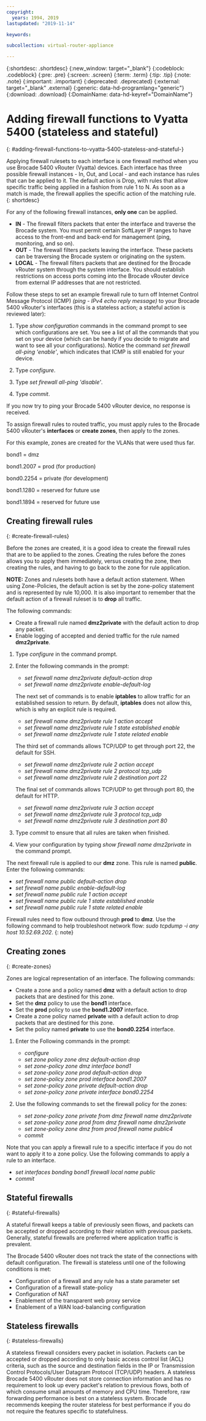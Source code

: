 ```yaml
---
copyright:
  years: 1994, 2019
lastupdated: "2019-11-14"

keywords:  

subcollection: virtual-router-appliance

---
```


{:shortdesc: .shortdesc}
{:new_window: target="_blank"}
{:codeblock: .codeblock}
{:pre: .pre}
{:screen: .screen}
{:term: .term}
{:tip: .tip}
{:note: .note}
{:important: .important}
{:deprecated: .deprecated}
{:external: target="_blank" .external}
{:generic: data-hd-programlang="generic"}
{:download: .download}
{:DomainName: data-hd-keyref="DomainName"}


# Adding firewall functions to Vyatta 5400 (stateless and stateful)
{: #adding-firewall-functions-to-vyatta-5400-stateless-and-stateful-}

Applying firewall rulesets to each interface is one firewall method when you use Brocade 5400 vRouter (Vyatta) devices. Each interface has three possible firewall instances - In, Out, and Local - and each instance has rules that can be applied to it. The default action is Drop, with rules that allow specific traffic being applied in a fashion from rule 1 to N. As soon as a match is made, the firewall applies the specific action of the matching rule.
{: shortdesc}

For any of the following firewall instances, **only one** can be applied.

* **IN** - The firewall filters packets that enter the interface and traverse the Brocade system. You must permit certain SoftLayer IP ranges to have access to the front-end and back-end for management (ping, monitoring, and so on).
* **OUT** - The firewall filters packets leaving the interface. These packets can be traversing the Brocade system or originating on the system.
* **LOCAL** - The firewall filters packets that are destined for the Brocade vRouter system through the system interface. You should establish restrictions on access ports coming into the Brocade vRouter device from external IP addresses that are not restricted.

Follow these steps to set an example firewall rule to turn off Internet Control Message Protocol (ICMP) *(ping - IPv4 echo reply message)* to your Brocade 5400 vRouter's interfaces (this is a stateless action; a stateful action is reviewed later):

1. Type *show configuration* commands in the command prompt to see which configurations are set. You see a list of all the commands that you set on your device (which can be handy if you decide to migrate and want to see all your configurations). Notice the command *set firewall all-ping 'enable'*, which indicates that ICMP is still enabled for your device.

2. Type *configure*.

3. Type *set firewall all-ping 'disable'*.

4. Type *commit*.

If you now try to ping your Brocade 5400 vRouter device, no response is received.

To assign firewall rules to routed traffic, you must apply rules to the Brocade 5400 vRouter's **interfaces** or **create zones**, then apply to the zones.

For this example, zones are created for the VLANs that were used thus far.

bond1 = dmz

bond1.2007 = prod (for production)

bond0.2254 = private (for development)

bond1.1280 = reserved for future use

bond1.1894 = reserved for future use

## Creating firewall rules
{: #create-firewall-rules}

Before the zones are created, it is a good idea to create the firewall rules that are to be applied to the zones. Creating the rules before the zones allows you to apply them immediately, versus creating the zone, then creating the rules, and having to go back to the zone for rule application.

**NOTE:** Zones and rulesets both have a default action statement. When using Zone-Policies, the default action is set by the zone-policy statement and is represented by rule 10,000. It is also important to remember that the default action of a firewall ruleset is to **drop** all traffic.

The following commands:

* Create a firewall rule named **dmz2private** with the default action to drop any packet.
* Enable logging of accepted and denied traffic for the rule named **dmz2private**.

1. Type *configure* in the command prompt.

2. Enter the following commands in the prompt:

   * *set firewall name dmz2private default-action drop*
   * *set firewall name dmz2private enable-default-log*

   The next set of commands is to enable **iptables** to allow traffic for an established session to return. By default, **iptables** does not    allow this, which is why an explicit rule is required.
   
      * *set firewall name dmz2private rule 1 action accept*
      * *set firewall name dmz2private rule 1 state established enable*
      * *set firewall name dmz2private rule 1 state related enable*
   
   The third set of commands allows TCP/UDP to get through port 22, the default for SSH.
   
      * *set firewall name dmz2private rule 2 action accept*
      * *set firewall name dmz2private rule 2 protocol tcp_udp*
      * *set firewall name dmz2private rule 2 destination port 22*
   
   The final set of commands allows TCP/UDP to get through port 80, the default for HTTP.
   
      * *set firewall name dmz2private rule 3 action accept*
      * *set firewall name dmz2private rule 3 protocol tcp_udp*
      * *set firewall name dmz2private rule 3 destination port 80*

3. Type *commit* to ensure that all rules are taken when finished.

4. View your configuration by typing *show firewall name dmz2private* in the command prompt.

The next firewall rule is applied to our **dmz** zone. This rule is named **public**. Enter the following commands:

* *set firewall name public default-action drop*
* *set firewall name public enable-default-log*
* *set firewall name public rule 1 action accept*
* *set firewall name public rule 1 state established enable*
* *set firewall name public rule 1 state related enable*

Firewall rules need to flow outbound through **prod** to **dmz**. Use the following command to help troubleshoot network flow: *sudo tcpdump -i any host 10.52.69.202*.
{: note}

## Creating zones
{: #create-zones}

Zones are logical representation of an interface. The following commands:

* Create a zone and a policy named **dmz** with a default action to drop packets that are destined for this zone.
* Set the **dmz** policy to use the **bond1** interface.
* Set the **prod** policy to use the **bond1.2007** interface.
* Create a zone policy named **private** with a default action to drop packets that are destined for this zone.
* Set the policy named **private** to use the **bond0.2254** interface.

1. Enter the Following commands in the prompt:

   * *configure*
   * *set zone policy zone dmz default-action drop*
   * *set zone-policy zone dmz interface bond1*
   * *set zone-policy zone prod default-action drop*
   * *set zone-policy zone prod interface bond1.2007*
   * *set zone-policy zone private default-action drop*
   * *set zone-policy zone private interface bond0.2254*

2. Use the following commands to set the firewall policy for the zones:

   * *set zone-policy zone private from dmz firewall name dmz2private*
   * *set zone-policy zone prod from dmz firewall name dmz2private*
   * *set zone-policy zone dmz from prod firewall name public4*
   * *commit*

Note that you can apply a firewall rule to a specific interface if you do not want to apply it to a zone policy. Use the following commands to apply a rule to an interface.

* *set interfaces bonding bond1 firewall local name public*
* *commit*

## Stateful firewalls
{: #stateful-firewalls}

A stateful firewall keeps a table of previously seen flows, and packets can be accepted or dropped according to their relation with previous packets. Generally, stateful firewalls are preferred where application traffic is prevalent.

The Brocade 5400 vRouter does not track the state of the connections with default configuration. The firewall is stateless until one of the following conditions is met:

* Configuration of a firewall and any rule has a state parameter set
* Configuration of a firewall state-policy
* Configuration of NAT
* Enablement of the transparent web proxy service
* Enablement of a WAN load-balancing configuration

## Stateless firewalls
{: #stateless-firewalls}

A stateless firewall considers every packet in isolation. Packets can be accepted or dropped according to only basic access control list (ACL) criteria, such as the source and destination fields in the IP or Transmission Control Protocols/User Datagram Protocol (TCP/UDP) headers. A stateless Brocade 5400 vRouter does not store connection information and has no requirement to look up every packet's relation to previous flows, both of which consume small amounts of memory and CPU time. Therefore, raw forwarding performance is best on a stateless system. Brocade recommends keeping the router stateless for best performance if you do not require the features specific to statefulness.
